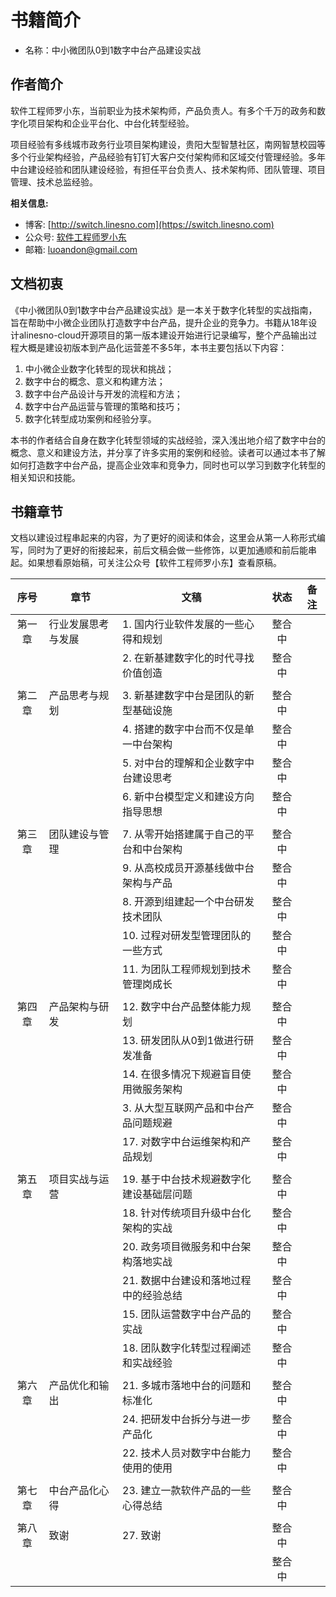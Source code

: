 # 书籍简介

- 名称：中小微团队0到1数字中台产品建设实战

## 作者简介

软件工程师罗小东，当前职业为技术架构师，产品负责人。有多个千万的政务和数字化项目架构和企业平台化、中台化转型经验。

项目经验有多线城市政务行业项目架构建设，贵阳大型智慧社区，南网智慧校园等多个行业架构经验，产品经验有钉钉大客户交付架构师和区域交付管理经验。多年中台建设经验和团队建设经验，有担任平台负责人、技术架构师、团队管理、项目管理、技术总监经验。

**相关信息:**

- 博客: [http://switch.linesno.com](https://switch.linesno.com)
- 公众号: [软件工程师罗小东](https://mp.weixin.qq.com/s/QwStapU73BJ3eklh-sVZMA)
- 邮箱: [luoandon@gmail.com](email:luoandon@gmail.com)

## 文档初衷

《中小微团队0到1数字中台产品建设实战》是一本关于数字化转型的实战指南，旨在帮助中小微企业团队打造数字中台产品，提升企业的竞争力。书籍从18年设计alinesno-cloud开源项目的第一版本建设开始进行记录编写，整个产品输出过程大概是建设初版本到产品化运营差不多5年，本书主要包括以下内容：

1. 中小微企业数字化转型的现状和挑战；
2. 数字中台的概念、意义和构建方法；
3. 数字中台产品设计与开发的流程和方法；
4. 数字中台产品运营与管理的策略和技巧；
5. 数字化转型成功案例和经验分享。

本书的作者结合自身在数字化转型领域的实战经验，深入浅出地介绍了数字中台的概念、意义和建设方法，并分享了许多实用的案例和经验。读者可以通过本书了解如何打造数字中台产品，提高企业效率和竞争力，同时也可以学习到数字化转型的相关知识和技能。

## 书籍章节

文档以建设过程串起来的内容，为了更好的阅读和体会，这里会从第一人称形式编写，同时为了更好的衔接起来，前后文稿会做一些修饰，以更加通顺和前后能串起。如果想看原始稿，可关注公众号【软件工程师罗小东】查看原稿。

| 序号   | 章节               | 文稿                                     | 状态   | 备注 |
|:------:|--------------------|------------------------------------------|:------:|------|
| 第一章 | 行业发展思考与发展 | 1. 国内行业软件发展的一些心得和规划      | 整合中 |      |
|        |                    | 2. 在新基建数字化的时代寻找价值创造      | 整合中 |      |
|        |                    |                                          |        |      |
| 第二章 | 产品思考与规划     | 3. 新基建数字中台是团队的新型基础设施    | 整合中 |      |
|        |                    | 4. 搭建的数字中台而不仅是单一中台架构    | 整合中 |      |
|        |                    | 5. 对中台的理解和企业数字中台建设思考    | 整合中 |      |
|        |                    | 6. 新中台模型定义和建设方向指导思想      | 整合中 |      |
|        |                    |                                          |        |      |
| 第三章 | 团队建设与管理     | 7. 从零开始搭建属于自己的平台和中台架构  | 整合中 |      |
|        |                    | 9. 从高校成员开源基线做中台架构与产品    | 整合中 |      |
|        |                    | 8. 开源到组建起一个中台研发技术团队      | 整合中 |      |
|        |                    | 10. 过程对研发型管理团队的一些方式       | 整合中 |      |
|        |                    | 11. 为团队工程师规划到技术管理岗成长     | 整合中 |      |
|        |                    |                                          |        |      |
| 第四章 | 产品架构与研发     | 12. 数字中台产品整体能力规划             | 整合中 |      |
|        |                    | 13. 研发团队从0到1做进行研发准备         | 整合中 |      |
|        |                    | 14. 在很多情况下规避盲目使用微服务架构   | 整合中 |      |
|        |                    | 3. 从大型互联网产品和中台产品问题规避    | 整合中 |      |
|        |                    | 17. 对数字中台运维架构和产品规划         | 整合中 |      |
|        |                    |                                          |        |      |
| 第五章 | 项目实战与运营     | 19. 基于中台技术规避数字化建设基础层问题 | 整合中 |      |
|        |                    | 18. 针对传统项目升级中台化架构的实战     | 整合中 |      |
|        |                    | 20. 政务项目微服务和中台架构落地实战     | 整合中 |      |
|        |                    | 21. 数据中台建设和落地过程中的经验总结   | 整合中 |      |
|        |                    | 15. 团队运营数字中台产品的实战           | 整合中 |      |
|        |                    | 18. 团队数字化转型过程阐述和实战经验     | 整合中 |      |
|        |                    |                                          |        |      |
| 第六章 | 产品优化和输出     | 21. 多城市落地中台的问题和标准化         | 整合中 |      |
|        |                    | 24. 把研发中台拆分与进一步产品化         | 整合中 |      |
|        |                    | 22. 技术人员对数字中台能力使用的使用     | 整合中 |      |
|        |                    |                                          |        |      |
| 第七章 | 中台产品化心得     | 23. 建立一款软件产品的一些心得总结       | 整合中 |      |
|        |                    |                                          |        |      |
| 第八章 | 致谢               | 27. 致谢                                 | 整合中 |      |
|        |                    |                                          | 整合中 |      |
